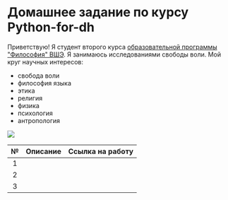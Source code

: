 # Домашнее задание по курсу Python-for-dh
Приветствую! Я студент второго курса [образовательной программы "Философия" ВШЭ](https://www.hse.ru/ba/phil/).
Я занимаюсь исследованиями свободы воли.
Мой круг научных интересов: 
- свобода воли
- философия языка
- этика
- религия
- физика
- психология
- антропология

























![](https://vk.com/albums369564458?z=photo369564458_456239993%2Fphotos369564458)






























№|Описание|Ссылка на работу
:---:|:---:|:---:
1| |
2| |
3| |
